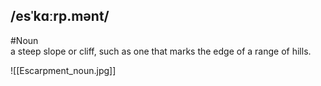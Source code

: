 ## /esˈkɑːrp.mənt/  
#Noun  
a steep slope or cliff, such as one that marks the edge of a range of hills.

 ![[Escarpment_noun.jpg]]
 
